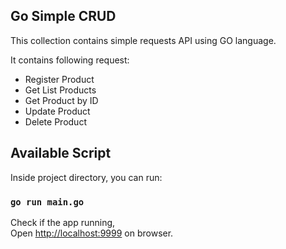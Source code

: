 ## Go Simple CRUD

This collection contains simple requests API using GO language.

It contains following request:

- Register Product
- Get List Products
- Get Product by ID
- Update Product
- Delete Product

## Available Script

Inside project directory, you can run:

### `go run main.go`

Check if the app running, <br />
Open [http://localhost:9999](http://localhost:9999) on browser.
